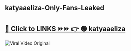 
 ## katyaaeliza-Only-Fans-Leaked

# <h2><a href="https://clipsfans.com/katyaaeliza&ref=git">🔗 Click to LINKS ⏩⏩ 👉 🟢 katyaaeliza </a></h2>

<a href="https://clipsfans.com/katyaaeliza&ref=git" rel="nofollow" data-target="animated-image.originalLink"><img src="https://i.ibb.co.com/xMMVF88/686577567.gif" alt="Viral Video Original" style="max-width: 100%; display: inline-block;" data-target="animated-image.originalImage"></a>

